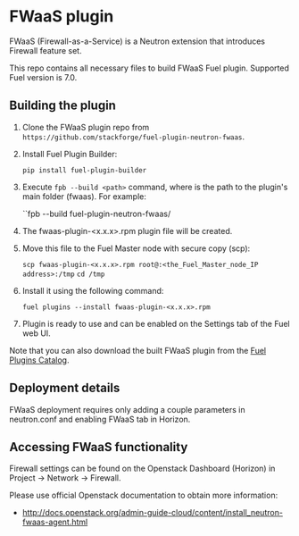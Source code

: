 FWaaS plugin
============

FWaaS (Firewall-as-a-Service) is a Neutron extension that introduces Firewall feature set.

This repo contains all necessary files to build FWaaS Fuel plugin.
Supported Fuel version is 7.0.

Building the plugin
-------------------

1. Clone the FWaaS plugin repo from `https://github.com/stackforge/fuel-plugin-neutron-fwaas`.
2. Install Fuel Plugin Builder:

    ``pip install fuel-plugin-builder``

3. Execute ``fpb --build <path>`` command, where <path> is the path to the plugin's main
   folder (fwaas). For example:

   ``fpb --build fuel-plugin-neutron-fwaas/

4. The fwaas-plugin-<x.x.x>.rpm plugin file will be created.

5. Move this file to the Fuel Master node with secure copy (scp):

	``scp fwaas-plugin-<x.x.x>.rpm root@:<the_Fuel_Master_node_IP address>:/tmp``
   ``cd /tmp``

6. Install it using the following command:

	``fuel plugins --install fwaas-plugin-<x.x.x>.rpm``

6. Plugin is ready to use and can be enabled on the Settings tab of the Fuel web UI.

Note that you can also download the built FWaaS plugin from the
[Fuel Plugins Catalog](https://software.mirantis.com/download-mirantis-openstack-fuel-plug-ins/).

Deployment details
------------------

FWaaS deployment requires only adding a couple parameters in neutron.conf and
enabling FWaaS tab in Horizon.

Accessing FWaaS functionality
------------------------------

Firewall settings can be found on the Openstack Dashboard (Horizon) in
Project -> Network -> Firewall.

Please use official Openstack documentation to obtain more information:
- http://docs.openstack.org/admin-guide-cloud/content/install_neutron-fwaas-agent.html
